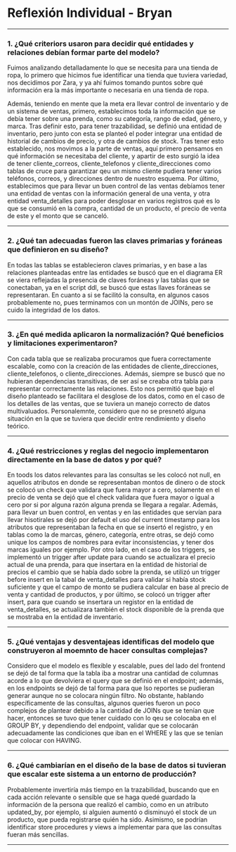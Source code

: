 # Reflexión Individual - Bryan

---

### 1. ¿Qué criteriors usaron para decidir qué entidades y relaciones debían formar parte del modelo?

Fuimos analizando detalladamente lo que se necesita para una tienda de ropa, lo primero que hicimos fue identificar una tienda que tuviera variedad, nos decidimos por Zara, y ya ahí fuimos tomando puntos sobre qué información era la más importante o necesaria en una tienda de ropa.

Además, teniendo en mente que la meta era llevar control de inventario y de un sistema de ventas, primero, establecimos toda la información que se debía tener sobre una prenda, como su categoría, rango de edad, género, y marca. Tras definir esto, para tener trazabilidad, se definió una entidad de inventario, pero junto con esta se planteó el poder integrar una entidad de historial de cambios de precio, y otra de cambios de stock. Tras tener esto establecido, nos movimos a la parte de ventas, aquí primero pensamos en qué información se necesitaba del cliente, y apartir de esto surgió la idea de tener cliente_correos, cliente_telefonos y cliente_direcciones como tablas de cruce para garantizar qeu un mismo cliente pudiera tener varios teléfonos, correos, y direcciones dentro de nuestro esquema. Por último, establecimos que para llevar un buen control de las ventas debíamos tener una entidad de ventas con la información general de una venta, y otra entidad venta_detalles para poder desglosar en varios registros qué es lo que se consumió en la compra, cantidad de un producto, el precio de venta de este y el monto que se canceló.

---

### 2. ¿Qué tan adecuadas fueron las claves primarias y foráneas que definieron en su diseño?

En todas las tablas se establecieron claves primarias, y en base a las relaciones planteadas entre las entidades se buscó que en el diagrama ER se viera reflejadas la presencia de claves foráneas y las tablas que se conectaban, ya en el script ddl, se buscó que estas llaves foráneas se representaran. En cuanto a si se facilitó la consulta, en algunos casos probablemente no, pues terminamos con un montón de JOINs, pero se cuido la integridad de los datos.

---

### 3. ¿En qué medida aplicaron la normalización? Qué beneficios y limitaciones experimentaron?

Con cada tabla que se realizaba procuramos que fuera correctamente escalable, como con la creación de las entidades de cliente_direcciones, cliente_telefonos, o cliente_direcciones. Además, siempre se buscó que no hubieran dependencias transitivas, de ser así se creaba otra tabla para representar correctamente las relaciones. Esto nos permitió que bajo el diseño planteado se facilitara el desglose de los datos, como en el caso de los detalles de las ventas, que se tuviera un manejo correcto de datos multivaluados. Personalemnte, considero que no se presnetó alguna situación en la que se tuviera que decidir entre rendimiento y diseño teórico.

---

### 4. ¿Qué restricciones y reglas del negocio implementaron directamente en la base de datos y por qué?

En toods los datos relevantes para las consultas se les colocó not null, en aquellos atributos en donde se representaban montos de dinero o de stock se colocó un check que validara que fuera mayor a cero, solamente en el precio de venta se dejó que el check validara que fuera mayor o igual a cero por si por alguna razón alguna prenda se llegara a regalar. Además, para llevar un buen control, en ventas y en las entidades que servían para llevar hisotirales se dejó por default el uso del current timestamp para los atributos que representaban la fecha en que se insertó el registro, y en tablas como la de marcas, género, categoría, entre otras, se dejó como unique los campos de nombres para evitar inconsistencias, y tener dos marcas iguales por ejemplo. Por otro lado, en el caso de los triggers, se implementó un trigger after update para cuando se actualizara el precio actual de una prenda, para que insertara en la entidad de historial de precios el cambio que se había dado sobre la prenda, se utilizó un trigger before insert en la tabal de venta_detalles para validar si había stock suficiente y que el campo de monto se pudiera calcular en base al precio de venta y cantidad de productos, y por último, se colocó un trigger after insert, para que cuando se insertara un registor en la entidad de venta_detalles, se actualizara también el stock disponible de la prenda que se mostraba en la entidad de inventario.

---

### 5. ¿Qué ventajas y desventajeas identificas del modelo que construyeron al moemnto de hacer consultas complejas?

Considero que el modelo es flexible y escalable, pues del lado del frontend se dejó de tal forma que la tabla iba a mostrar una cantidad de columnas acorde a lo que devolviera el query que se definió en el endpoint; además, en los endpoints se dejó de tal forma para que lso reportes se pudieran generar aunque no se colocara ningún filtro. No obstante, hablando específicamente de las consultas, algunos queries fueron un poco complejos de plantear debido a la cantidad de JOINs que se tenían que hacer, entonces se tuvo que tener cuidado con lo qeu se colocaba en el GROUP BY, y dependiendo del endpoint, validar que se colocarán adecuadamente las condiciones que iban en el WHERE y las que se tenían que colocar con HAVING.

---

### 6. ¿Qué cambiarían en el diseño de la base de datos si tuvieran que escalar este sistema a un entorno de producción?

Probablemente invertiría más tiempo en la trazabilidad, buscando que en cada acción relevante o sensible que se haga quedé guardado la información de la persona que realizó el cambio, como en un atributo updated_by, por ejemplo, si alguien aumentó o disminuyó el stock de un producto, que pueda registrarse quién ha sido. Asimismo, se podrían identificar store procedures y views a implementar para que las consultas fueran más sencillas.

---
